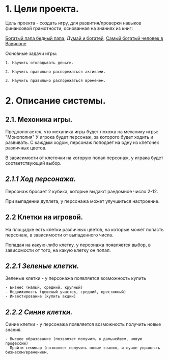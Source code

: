 # **1. Цели проекта.**
Цель проекта - создать игру, для развития/проверки навыков финансовой грамотности, основанная на знаниях из книг: 

[Богатый папа бедный папа](https://mybook.ru/author/robert-kijosaki/bogatyj-papa-bednyj-papa/read/), [Думай и богатей](https://mybook.ru/author/napoleon-hill/dumaj-i-bogatej-1/), [Самый богатый человек в Вавилоне](https://mybook.ru/author/dzhorzh-klejson/samyj-bogatyj-chelovek-v-vavilone/)

Основные задачи игры:

    1. Научить откладывать деньги.
    
    2. Научить правильно распорежаться активами.

    3. Научить правильно распорежаться временем.


# **2. Описание системы.**

## 2.1. Мехоника игры.
Предпологается, что механика игры будет похожа на механику игры: "Монополия"
У игрока будет персонаж, за которого будет ходить и развивать. С каждым ходом, персонаж поподает на одну из клеточек различных цветов.

В зависимости от клеточки на которую попал персонаж, у играка будет соответствующий выбор.

## *2.1.1 Ход персонажа.*
Персонаж бросает 2 кубика, которые выдают рандомное число 2-12.

При выпадении дуплета, у персонажа может улучшиться настроение.

## 2.2 Клетки на игровой.
На площадке есть клетки различных цветов, на которые может попасть персонаж, в зависимости от выпаденного числа.

Попадая на какую-либо клетку, у персонажа появляется выбор, в зависомости от того, на какую клетку он попал.

## *2.2.1 Зеленые клетки.*
Зеленые клетки - у персонажа появляется возможность купить
    
    - Бизнес (малый, средний, крупный)
    - Недвижимость (дешевый участок, средний, престижный)
    - Инвестирование (купить акции)

## *2.2.2 Синие клетки.*
Синие клетки - у персонажа появляется возможность получить новые знания.

    - Высшее образование (позволяет получить в дальнейшем, новую профессию)
    - Пройти семинар (позволяет получить новые знания, и лучше управлять бизнесом/времением.
